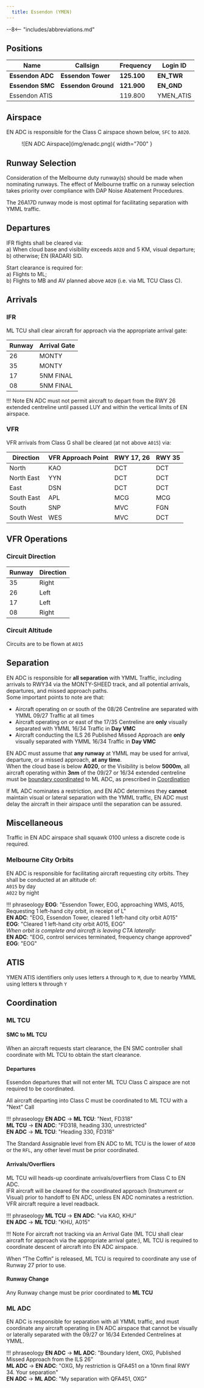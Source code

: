 ```yaml
---
  title: Essendon (YMEN)
---
```


--8<-- "includes/abbreviations.md"

## Positions
| Name               | Callsign       | Frequency        | Login ID                         |
| ------------------ | -------------- | ---------------- | ---------------------------------------- |
| **Essendon ADC**      | **Essendon Tower**   | **125.100**         | **EN_TWR**                                   |
| **Essendon SMC**      | **Essendon Ground**  | **121.900**         | **EN_GND**                                   |
| Essendon ATIS     |                  | 119.800         | YMEN_ATIS                                |

## Airspace
EN ADC is responsible for the Class C airspace shown below, `SFC` to `A020`.

<figure markdown>
![EN ADC Airspace](img/enadc.png){ width="700" }
</figure>

## Runway Selection
Consideration of the Melbourne duty runway(s) should be made when nominating runways. The effect of Melbourne traffic on a runway selection takes priority over compliance with DAP Noise Abatement Procedures.

The 26A17D runway mode is most optimal for facilitating separation with YMML traffic.

## Departures
IFR flights shall be cleared via:  
    a) When cloud base and visibility exceeds `A020` and 5 KM, visual departure;  
    b) otherwise; EN (RADAR) SID.  

Start clearance is required for:  
    a) Flights to ML;  
    b) Flights to MB and AV planned above `A020` (i.e. via ML TCU Class C).  

## Arrivals

### IFR
ML TCU shall clear aircraft for approach via the appropriate arrival gate: 

| Runway | Arrival Gate |
| ------ | ----------|
| 26     | MONTY  |
| 35     | MONTY |
| 17     | 5NM FINAL |
| 08     | 5NM FINAL |

!!! Note
    EN ADC must not permit aircraft to depart from the RWY 26 extended centreline until passed LUY and within the vertical limits of EN airspace.

### VFR
VFR arrivals from Class G shall be cleared (at not above `A015`) via:

| Direction | VFR Approach Point | RWY 17, 26 | RWY 35 |
|----------| ------------------------ | ----------| ----------|
| North | KAO | DCT | DCT |
| North East | YYN     | DCT | DCT |
| East | DSN    | DCT | DCT |
| South East | APL    | MCG  | MCG|
| South | SNP     | MVC | FGN  |
| South West | WES   | MVC | DCT |

## VFR Operations

### Circuit Direction
| Runway | Direction |
| ------ | ----------|
| 35     | Right  |
| 26     | Left |
| 17     | Left |
| 08     | Right |

### Circuit Altitude
Circuits are to be flown at `A015`

## Separation
EN ADC is responsible for **all separation** with YMML Traffic, including arrivals to RWY34 via the MONTY-SHEED track, and all potential arrivals, departures, and missed approach paths.  
Some important points to note are that:  
- Aircraft operating on or south of the 08/26 Centreline are separated with YMML 09/27 Traffic at all times  
- Aircraft operating on or east of the 17/35 Centreline are **only** visually separated with YMML 16/34 Traffic in **Day VMC**  
- Aircraft conducting the ILS 26 Published Missed Approach are **only** visually separated with YMML 16/34 Traffic in **Day VMC**

EN ADC must assume that **any runway** at YMML may be used for arrival, departure, or a missed approach, **at any time**.  
When the cloud base is below **A020**, or the Visibility is below **5000m**, all aircraft operating within **3nm** of the 09/27 or 16/34 extended centreline must be [boundary coordinated](../../../controller-skills/coordination/#boundary) to ML ADC, as prescribed in [Coordination](#ml-adc)

If ML ADC nominates a restriction, and EN ADC determines they **cannot** maintain visual or lateral separation with the YMML traffic, EN ADC must delay the aircraft in their airspace until the separation can be assured. 

## Miscellaneous
Traffic in EN ADC airspace shall squawk 0100 unless a discrete code is required.

### Melbourne City Orbits
EN ADC is responsible for facilitating aircraft requesting city orbits. They shall be conducted at an altitude of:  
`A015` by day  
`A022` by night

!!! phraseology
    **EOG**: "Essendon Tower, EOG, approaching WMS, A015, Requesting 1 left-hand city orbit, in receipt of L"  
    **EN ADC**: "EOG, Essendon Tower, cleared 1 left-hand city orbit A015"  
    **EOG**: "Cleared 1 left-hand city orbit A015, EOG"  
    *When orbit is complete and aircraft is leaving CTA laterally:*  
    **EN ADC**: "EOG, control services terminated, frequency change approved"  
    **EOG**: "EOG"

## ATIS
YMEN ATIS identifiers only uses letters `A` through to `M`, due to nearby YMML using letters `N` through `Y` 

## Coordination
### ML TCU
#### SMC to ML TCU
When an aircraft requests start clearance, the EN SMC controller shall coordinate with ML TCU to obtain the start clearance.

#### Departures
Essendon departures that will not enter ML TCU Class C airspace are not required to be coordinated.

All aircraft departing into Class C must be coordinated to ML TCU with a "Next" Call

!!! phraseology
    <span class="hotline">**EN ADC** -> **ML TCU**</span>: "Next, FD318"  
    <span class="hotline">**ML TCU** -> **EN ADC**</span>: "FD318, heading 330, unrestricted"  
    <span class="hotline">**EN ADC** -> **ML TCU**</span>: "Heading 330, FD318"

The Standard Assignable level from EN ADC to ML TCU is the lower of `A030` or the `RFL`, any other level must be prior coordinated.

#### Arrivals/Overfliers
ML TCU will heads-up coordinate arrivals/overfliers from Class C to EN ADC.  
IFR aircraft will be cleared for the coordinated approach (Instrument or Visual) prior to handoff to EN ADC, unless EN ADC nominates a restriction.  
VFR aircraft require a level readback.

!!! phraseology 
    <span class="hotline">**ML TCU** -> **EN ADC**</span>: "via KAO, KHU"  
    <span class="hotline">**EN ADC** -> **ML TCU**</span>: "KHU, A015"

!!! Note
    For aircraft not tracking via an Arrival Gate (ML TCU shall clear aircraft for approach via the appropriate arrival gate:), ML TCU is required to coordinate descent of aircraft into EN ADC airspace.

When “The Coffin” is released, ML TCU is required to coordinate any use of Runway 27 prior to use.

#### Runway Change
Any Runway change must be prior coordinated to **ML TCU**

### ML ADC
EN ADC is responsible for separation with all YMML traffic, and must coordinate any aircraft operating in EN ADC airspace that cannot be visually or laterally separated with the 09/27 or 16/34 Extended Centrelines at YMML.

!!! phraseology 
    <span class="hotline">**EN ADC** -> **ML ADC**</span>: "Boundary Ident, OXG, Published Missed Approach from the ILS 26"  
    <span class="hotline">**ML ADC** -> **EN ADC**</span>: "OXG, My restriction is QFA451 on a 10nm final RWY 34. Your separation"  
    <span class="hotline">**EN ADC** -> **ML ADC**</span>: "My separation with QFA451, OXG"